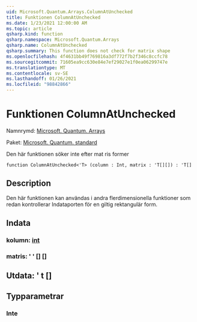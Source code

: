 ```yaml
---
uid: Microsoft.Quantum.Arrays.ColumnAtUnchecked
title: Funktionen ColumnAtUnchecked
ms.date: 1/23/2021 12:00:00 AM
ms.topic: article
qsharp.kind: function
qsharp.namespace: Microsoft.Quantum.Arrays
qsharp.name: ColumnAtUnchecked
qsharp.summary: This function does not check for matrix shape
ms.openlocfilehash: 4f4631bb49f769816a3df772f7b2f346c8ccfc78
ms.sourcegitcommit: 71605ea9cc630e84e7ef29027e1f0ea06299747e
ms.translationtype: MT
ms.contentlocale: sv-SE
ms.lasthandoff: 01/26/2021
ms.locfileid: "98842866"
---
```

# <a name="columnatunchecked-function"></a>Funktionen ColumnAtUnchecked

Namnrymd: [Microsoft. Quantum. Arrays](xref:Microsoft.Quantum.Arrays)

Paket: [Microsoft. Quantum. standard](https://nuget.org/packages/Microsoft.Quantum.Standard)


Den här funktionen söker inte efter mat ris former

```qsharp
function ColumnAtUnchecked<'T> (column : Int, matrix : 'T[][]) : 'T[]
```


## <a name="description"></a>Description

Den här funktionen kan användas i andra flerdimensionella funktioner som redan kontrollerar Indataporten för en giltig rektangulär form.

## <a name="input"></a>Indata

### <a name="column--int"></a>kolumn: [int](xref:microsoft.quantum.lang-ref.int)




### <a name="matrix--t"></a>matris: ' ' [] []





## <a name="output--t"></a>Utdata: ' t []



## <a name="type-parameters"></a>Typparametrar

### <a name="t"></a>Inte


